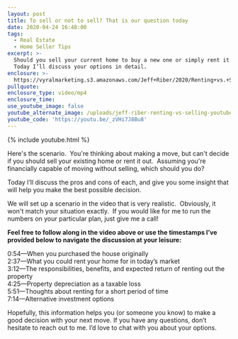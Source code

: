 ```yaml
---
layout: post
title: To sell or not to sell? That is our question today
date: 2020-04-24 16:48:00
tags:
  - Real Estate
  - Home Seller Tips
excerpt: >-
  Should you sell your current home to buy a new one or simply rent it out?
  Today I’ll discuss your options in detail.
enclosure: >-
  https://vyralmarketing.s3.amazonaws.com/Jeff+Riber/2020/Renting+vs.+Selling-+A+Detailed+Comparison.mp4
pullquote:
enclosure_type: video/mp4
enclosure_time:
use_youtube_image: false
youtube_alternate_image: /uploads/jeff-riber-renting-vs-selling-youtube2.jpg
youtube_code: 'https://youtu.be/_zVHi7J8Bu8'
---
```


{% include youtube.html %}

Here's the scenario. &nbsp;You're thinking about making a move, but can't decide if you should sell your existing home or rent it out. &nbsp;Assuming you're financially capable of moving without selling, which should you do?

Today I’ll discuss the pros and cons of each, and give you some insight that will help you make the best possible decision.

We will set up a scenario in the video that is very realistic. &nbsp;Obviously, it won't match your situation exactly. &nbsp;If you would like for me to run the numbers on your particular plan, just give me a call\!

**Feel free to follow along in the video above or use the timestamps I’ve provided below to navigate the discussion at your leisure:**

0:54—When you purchased the house originally<br>2:37—What you could rent your home for in today’s market<br>3:12—The responsibilities, benefits, and expected return of renting out the property<br>4:25—Property depreciation as a taxable loss<br>5:51—Thoughts about renting for a short period of time<br>7:14—Alternative investment options

Hopefully, this information helps you (or someone you know) to make a good decision with your next move. If you have any questions, don’t hesitate to reach out to me. I’d love to chat with you about your options.